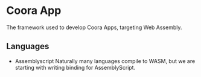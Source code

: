 # Coora App
The framework used to develop Coora Apps, targeting Web Assembly.

## Languages

- Assemblyscript
Naturally many languages compile to WASM, but we are starting with writing binding for AssemblyScript.